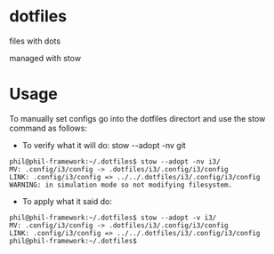 # dotfiles
files with dots

managed with stow

# Usage 
To manually set configs go into the dotfiles directort and use the stow command 
as follows:

- To verify what it will do: stow --adopt -nv git 

```console
phil@phil-framework:~/.dotfiles$ stow --adopt -nv i3/
MV: .config/i3/config -> .dotfiles/i3/.config/i3/config
LINK: .config/i3/config => ../../.dotfiles/i3/.config/i3/config
WARNING: in simulation mode so not modifying filesystem.
```

- To apply what it said do: 

```console
phil@phil-framework:~/.dotfiles$ stow --adopt -v i3/
MV: .config/i3/config -> .dotfiles/i3/.config/i3/config
LINK: .config/i3/config => ../../.dotfiles/i3/.config/i3/config
phil@phil-framework:~/.dotfiles$ 
```

